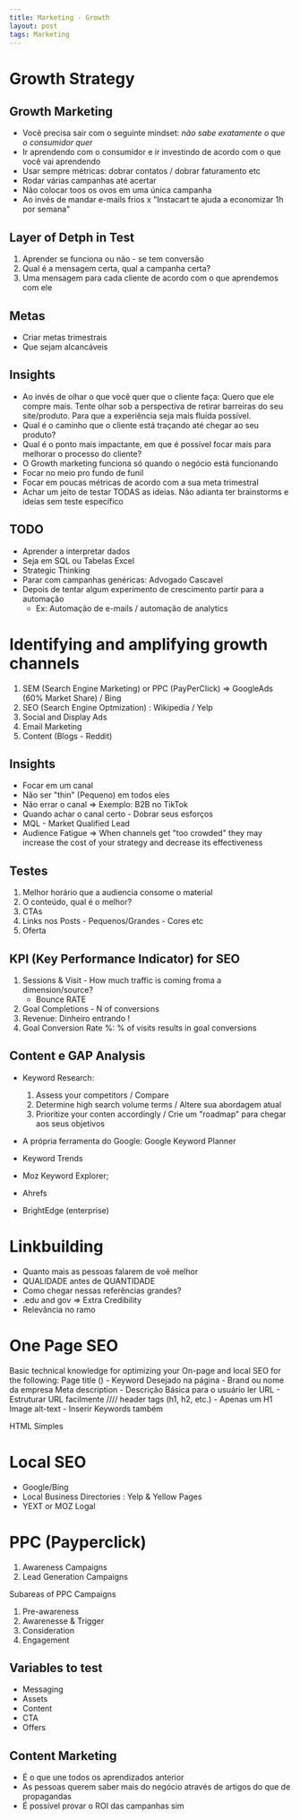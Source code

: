 ```yaml
---
title: Marketing - Growth 
layout: post
tags: Marketing
---
```


# Growth Strategy

## Growth Marketing 
- Você precisa sair com o seguinte mindset:  _não sabe exatamente o que o consumidor quer_
- Ir aprendendo com o consumidor e ir investindo de acordo com o que você vai aprendendo
- Usar sempre métricas: dobrar contatos / dobrar faturamento etc
- Rodar várias campanhas até acertar
- Não colocar toos os ovos em uma única campanha 
- Ao invés de mandar e-mails frios x "Instacart te ajuda a economizar 1h por semana"

## Layer of Detph in Test 
1. Aprender se funciona ou não - se tem conversão
2. Qual é a mensagem certa, qual a campanha certa? 
3. Uma mensagem para cada cliente de acordo com o que aprendemos com ele 

## Metas
- Criar metas trimestrais
- Que sejam alcancáveis  

## Insights 
- Ao invés de olhar o que você quer que o cliente faça: Quero que ele compre mais. Tente olhar sob a perspectiva de retirar barreiras do seu site/produto. Para que a experiência seja mais fluída possível. 
- Qual é o caminho que o cliente está traçando até chegar ao seu produto? 
- Qual é o ponto mais impactante, em que é possível focar mais para melhorar o processo do cliente?
- O Growth marketing funciona só quando o negócio está funcionando
- Focar no meio pro fundo de funil
- Focar em poucas métricas de acordo com a sua meta trimestral
- Achar um jeito de testar TODAS as ideias. Não adianta ter brainstorms e ideias sem teste específico

## TODO
- Aprender a interpretar dados
- Seja em SQL ou Tabelas Excel
- Strategic Thinking
- Parar com campanhas genéricas: Advogado Cascavel 
- Depois de tentar algum experimento de crescimento partir para a automação
    - Ex: Automação de e-mails / automação de analytics

# Identifying and amplifying growth channels
1. SEM (Search Engine Marketing) or PPC (PayPerClick) => GoogleAds (60% Market Share) / Bing 
2. SEO (Search Engine Optmization) : Wikipedia / Yelp
3. Social and Display Ads 
4. Email Marketing 
5. Content (Blogs - Reddit)

## Insights 
- Focar em um canal
- Não ser "thin" (Pequeno) em todos eles 
- Não errar o canal => Exemplo: B2B no TikTok 
- Quando achar o canal certo - Dobrar seus esforços
- MQL - Market Qualified Lead 
- Audience Fatigue => When channels get "too crowded" they may increase the cost of your strategy and decrease its effectiveness 

## Testes
1. Melhor horário que a audiencia consome o material 
2. O conteúdo, qual é o melhor? 
3. CTAs 
4. Links nos Posts - Pequenos/Grandes - Cores etc
5. Oferta 

## KPI (Key Performance Indicator) for SEO 
1. Sessions & Visit - How much traffic is coming froma a dimension/source? 
    - Bounce RATE 
2. Goal Completions - N of conversions 
3. Revenue: Dinheiro entrando ! 
4. Goal Conversion Rate %: % of visits results in goal conversions 

## Content e GAP Analysis 
- Keyword Research:
    1. Assess your competitors / Compare 
    2. Determine high search volume terms / Altere sua abordagem atual 
    3. Prioritize your conten accordingly / Crie um "roadmap" para chegar aos seus objetivos 

- A própria ferramenta do Google: Google Keyword Planner 
- Keyword Trends
- Moz Keyword Explorer;
- Ahrefs
- BrightEdge (enterprise)

# Linkbuilding 
- Quanto mais as pessoas falarem de voê melhor
- QUALIDADE antes de QUANTIDADE
- Como chegar nessas referências grandes? 
- .edu and gov => Extra Credibility 
- Relevância no ramo 

# One Page SEO 
Basic technical knowledge for optimizing your On-page and local SEO for the following:
Page title ()
    - Keyword Desejado na página
    - Brand ou nome da empresa
Meta description
    - Descrição Básica para o usuário ler
URL
    - Estruturar URL facilmente //// 
header tags (h1, h2, etc.)
    - Apenas um H1 
Image alt-text
    - Inserir Keywords também 

HTML Simples 

# Local SEO 
- Google/Bing
- Local Business Directories : Yelp & Yellow Pages
- YEXT or MOZ Logal 

# PPC (Payperclick)
1. Awareness Campaigns 
2. Lead Generation Campaigns

Subareas of PPC Campaigns 
1. Pre-awareness
2. Awarenesse & Trigger 
3. Consideration
4. Engagement

## Variables to test
- Messaging
- Assets 
- Content 
- CTA 
- Offers 

## Content Marketing 
- É o que une todos os aprendizados anterior
- As pessoas querem saber mais do negócio através de artigos do que de propagandas 
- É possível provar o ROI das campanhas sim
